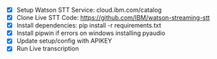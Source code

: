 - [x] Setup Watson STT Service: cloud.ibm.com/catalog
- [x] Clone Live STT Code: https://github.com/IBM/watson-streaming-stt
- [x] Install dependencies: pip install -r requirements.txt
- [x] Install pipwin if errors on windows installing pyaudio
- [x] Update setup/config with APIKEY
- [x] Run Live transcription
